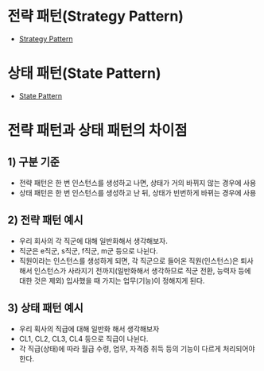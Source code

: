 # 전략 패턴(Strategy Pattern)

- [Strategy Pattern](https://github.com/dheldh77/groupstudy_samsung_mechatronics_RnD/blob/master/oop_design_patterns/2022_03_08/summary.md#1-%EC%A0%84%EB%9E%B5strategy-%ED%8C%A8%ED%84%B4)

# 상태 패턴(State Pattern)

- [State Pattern](https://github.com/dheldh77/groupstudy_samsung_mechatronics_RnD/blob/master/oop_design_patterns/2022_03_08/summary.md#4-%EC%83%81%ED%83%9Cstate-%ED%8C%A8%ED%84%B4)

# 전략 패턴과 상태 패턴의 차이점

## 1) 구분 기준

- 전략 패턴은 한 번 인스턴스를 생성하고 나면, 상태가 거의 바뀌지 않는 경우에 사용
- 상태 패턴은 한 번 인스턴스를 생성하고 난 뒤, 상태가 빈번하게 바뀌는 경우에 사용

## 2) 전략 패턴 예시

- 우리 회사의 각 직군에 대해 일반화해서 생각해보자.
- 직군은 e직군, s직군, f직군, m군 등으로 나뉜다.
- 직원이라는 인스턴스를 생성하게 되면, 각 직군으로 들어온 직원(인스턴스)은 퇴사해서 인스턴스가 사라지기 전까지(일반화해서 생각하므로 직군 전환, 능력자 등에 대한 것은 제외)  입사했을 때 가지는 업무(기능)이 정해지게 된다.

## 3) 상태 패턴 예시

- 우리 획사의 직급에 대해 일반화 해서 생각해보자
- CL1, CL2, CL3, CL4 등으로 직급이 나뉜다.
- 각 직급(상태)에 따라 월급 수령, 업무, 자격증 취득 등의 기능이 다르게 처리되어야 한다.
